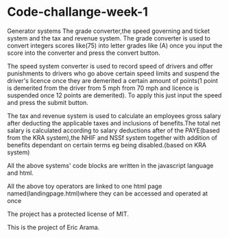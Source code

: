 # Code-challange-week-1
Generator systems
The grade converter,the speed governing and ticket system and the tax and revenue system. The grade converter is used to convert integers scores like(75) into letter grades like (A) once you input the score into the converter and press the convert button.

The speed system converter is used to record speed of drivers and offer punishments to drivers who go above certain speed limits and suspend the driver's licence once they are demerited a certain amount of points(1 point is demerited from the driver from 5 mph from 70 mph and licence is suspended once 12 points are demerited). To apply this just input the speed and press the submit button.

The tax and revenue system is used to calculate an employees gross salary after deducting the applicable taxes and inclusions of benefits.The total net salary is calculated according to salary deductions after of the PAYE(based from the KRA system),the NHIF and NSSf system together with addition of benefits dependant on certain terms eg being disabled.(based on KRA system)


All the above systems' code blocks are written in the javascript language and html. 

All the above toy operators are linked to one html page named(landingpage.html)where they can be accessed and operated at once

The project has a protected license of MIT.

This is the project of Eric Arama.

